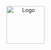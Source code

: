 <!-- PROJECT LOGO -->
<p align="center">
  <a href="https://github.com/Dojeto/Youtube-Downloader">
    <img src="https://user-images.githubusercontent.com/81398258/192766967-5762aa08-136f-4e47-8cd5-3e18dd8d9260.png" alt="Logo" height="100" width="100">
  </a>

